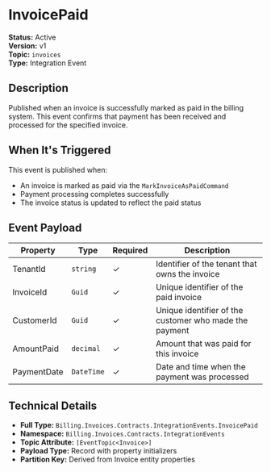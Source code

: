 # InvoicePaid

**Status:** Active  
**Version:** v1  
**Topic:** `invoices`  
**Type:** Integration Event

## Description

Published when an invoice is successfully marked as paid in the billing system. This event confirms that payment has been received and processed for the specified invoice.

## When It's Triggered

This event is published when:
- An invoice is marked as paid via the `MarkInvoiceAsPaidCommand`
- Payment processing completes successfully
- The invoice status is updated to reflect the paid status

## Event Payload

| Property | Type | Required | Description |
|----------|------|----------|-------------|
| TenantId | `string` | ✓ | Identifier of the tenant that owns the invoice |
| InvoiceId | `Guid` | ✓ | Unique identifier of the paid invoice |
| CustomerId | `Guid` | ✓ | Unique identifier of the customer who made the payment |
| AmountPaid | `decimal` | ✓ | Amount that was paid for this invoice |
| PaymentDate | `DateTime` | ✓ | Date and time when the payment was processed |

## Technical Details

- **Full Type:** `Billing.Invoices.Contracts.IntegrationEvents.InvoicePaid`
- **Namespace:** `Billing.Invoices.Contracts.IntegrationEvents`
- **Topic Attribute:** `[EventTopic<Invoice>]`
- **Payload Type:** Record with property initializers
- **Partition Key:** Derived from Invoice entity properties